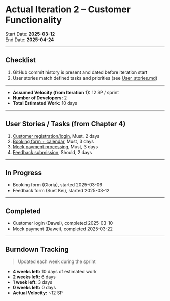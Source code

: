 # Actual Iteration 2 – Customer Functionality

Start Date: **2025-03-12**  
End Date: **2025-04-24**

---

## Checklist

1. GitHub commit history is present and dated before iteration start  
2. User stories match defined tasks and priorities (see [User_stories.md](./User_stories.md))

---

- **Assumed Velocity (from Iteration 1):** 12 SP / sprint  
- **Number of Developers:** 2  
- **Total Estimated Work:** 10 days

---

## User Stories / Tasks (from Chapter 4)

1. [Customer registration/login](./user_stories/customer_login.md), Must, 2 days  
2. [Booking form + calendar](./user_stories/customer_booking.md), Must, 3 days  
3. [Mock payment processing](./user_stories/payment_mock.md), Must, 3 days  
4. [Feedback submission](./user_stories/feedback.md), Should, 2 days

---

## In Progress

- Booking form (Gloria), started 2025-03-06  
- Feedback form (Suet Kei), started 2025-03-12

---

## Completed

- Customer login (Dawei), completed 2025-03-10  
- Mock payment (Dawei), completed 2025-03-22

---

## Burndown Tracking

> Updated each week during the sprint

- **4 weeks left:** 10 days of estimated work  
- **2 weeks left:** 6 days  
- **1 week left:** 3 days  
- **0 weeks left:** 0 days  
- **Actual Velocity:** ~12 SP
